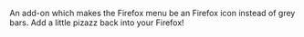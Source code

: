 An add-on which makes the Firefox menu be an Firefox icon instead of grey bars. Add a little pizazz back into your Firefox!
